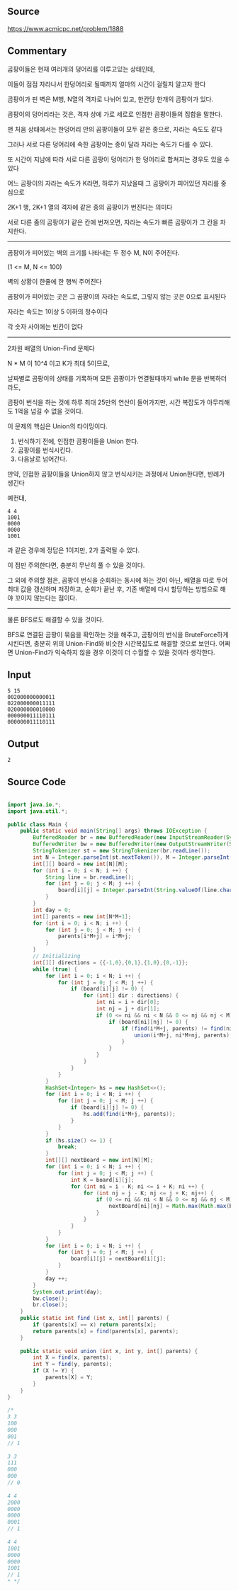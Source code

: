 ## Source

https://www.acmicpc.net/problem/1888  
  

## Commentary

곰팡이들은 현재 여러개의 덩어리를 이루고있는 상태인데,  
  
이들이 점점 자라나서 한덩어리로 될때까지 얼마의 시간이 걸릴지 알고자 한다  
  
곰팡이가 핀 벽은 M행, N열의 격자로 나뉘어 있고, 한칸당 한개의 곰팡이가 있다.  
  
곰팡이의 덩어리라는 것은, 격자 상에 가로 세로로 인접한 곰팡이들의 집합을 말한다.  
  
맨 처음 상태에서는 한덩어리 안의 곰팡이들이 모두 같은 종으로, 자라는 속도도 같다  
  
그러나 서로 다른 덩어리에 속한 곰팡이는 종이 달라 자라는 속도가 다를 수 있다.  
  
또 시간이 지남에 따라 서로 다른 곰팡이 덩어리가 한 덩어리로 합쳐지는 경우도 있을 수 있다  
  
어느 곰팡이의 자라는 속도가 K라면, 하루가 지났을때 그 곰팡이가 피어있던 자리를 중심으로  
  
2K+1 행, 2K+1 열의 격자에 같은 종의 곰팡이가 번진다는 의미다  
  
서로 다른 좀의 곰팡이가 같은 칸에 번져오면, 자라는 속도가 빠른 곰팡이가 그 칸을 차지한다.  
  
---  
  
곰팡이가 피어있는 벽의 크기를 나타내는 두 정수 M, N이 주어진다.  
  
(1 <= M, N <= 100)  
  
벽의 상황이 한줄에 한 행씩 주어진다  
  
곰팡이가 피어있는 곳은 그 곰팡이의 자라는 속도로, 그렇지 않는 곳은 0으로 표시된다  
  
자라는 속도는 1이상 5 이하의 정수이다  
  
각 숫자 사이에는 빈칸이 없다  
  
---  
  
2차원 배열의 Union-Find 문제다  

N * M 이 10^4 이고 K가 최대 5이므로,  
  
날짜별로 곰팡이의 상태를 기록하며 모든 곰팡이가 연결될때까지 while 문을 반복하더라도,  
  
곰팡이 번식을 하는 것에 하루 최대 25만의 연산이 들어가지만, 시간 복잡도가 아무리해도 1억을 넘길 수 없을 것이다. 

이 문제의 핵심은 Union의 타이밍이다.

1. 번식하기 전에, 인접한 곰팡이들을 Union 한다.
2. 곰팡이를 번식시킨다.
3. 다음날로 넘어간다.

만약, 인접한 곰팡이들을 Union하지 않고 번식시키는 과정에서 Union한다면, 반례가 생긴다

예컨대,

```
4 4
1001
0000
0000
1001
```

과 같은 경우에 정답은 1이지만, 2가 출력될 수 있다.

이 점만 주의한다면, 충분히 무난히 풀 수 있을 것이다.

그 외에 주의할 점은, 곰팡이 번식을 순회하는 동시에 하는 것이 아닌, 배열을 따로 두어 최대 값을 갱신하며 저장하고, 순회가 끝난 후, 기존 배열에 다시 할당하는 방법으로 해야 꼬이지 않는다는 점이다.

---

물론 BFS로도 해결할 수 있을 것이다.

BFS로 연결된 곰팡이 묶음을 확인하는 것을 해주고, 곰팡이의 번식을 BruteForce하게 시킨다면, 충분히 위의 Union-Find와 비슷한 시간복잡도로 해결할 것으로 보인다. 어쩌면 Union-Find가 익숙하지 않을 경우 이것이 더 수월할 수 있을 것이라 생각한다.

## Input

```
5 15  
002000000000011  
022000000011111  
020000000010000  
000000011110111  
000000011110111  
```
## Output

```
2
```

## Source Code

```java
  
import java.io.*;  
import java.util.*;  
  
public class Main {  
    public static void main(String[] args) throws IOException {  
        BufferedReader br = new BufferedReader(new InputStreamReader(System.in));  
        BufferedWriter bw = new BufferedWriter(new OutputStreamWriter(System.out));  
        StringTokenizer st = new StringTokenizer(br.readLine());  
        int N = Integer.parseInt(st.nextToken()), M = Integer.parseInt(st.nextToken());  
        int[][] board = new int[N][M];  
        for (int i = 0; i < N; i ++) {  
            String line = br.readLine();  
            for (int j = 0; j < M; j ++) {  
                board[i][j] = Integer.parseInt(String.valueOf(line.charAt(j)));  
            }  
        }  
        int day = 0;  
        int[] parents = new int[N*M+1];  
        for (int i = 0; i < N; i ++) {  
            for (int j = 0; j < M; j ++) {  
                parents[i*M+j] = i*M+j;  
            }  
        }  
        // Initializing  
        int[][] directions = {{-1,0},{0,1},{1,0},{0,-1}};  
        while (true) {  
            for (int i = 0; i < N; i ++) {  
                for (int j = 0; j < M; j ++) {  
                    if (board[i][j] != 0) {  
                        for (int[] dir : directions) {  
                            int ni = i + dir[0];  
                            int nj = j + dir[1];  
                            if (0 <= ni && ni < N && 0 <= nj && nj < M) {  
                                if (board[ni][nj] != 0) {  
                                    if (find(i*M+j, parents) != find(ni*M+nj, parents)) {  
                                        union(i*M+j, ni*M+nj, parents);  
                                    }  
                                }  
                            }  
                        }  
                    }  
                }  
            }  
            HashSet<Integer> hs = new HashSet<>();  
            for (int i = 0; i < N; i ++) {  
                for (int j = 0; j < M; j ++) {  
                    if (board[i][j] != 0) {  
                        hs.add(find(i*M+j, parents));  
                    }  
                }  
            }  
            if (hs.size() <= 1) {  
                break;  
            }  
            int[][] nextBoard = new int[N][M];  
            for (int i = 0; i < N; i ++) {  
                for (int j = 0; j < M; j ++) {  
                    int K = board[i][j];  
                    for (int ni = i - K; ni <= i + K; ni ++) {  
                        for (int nj = j - K; nj <= j + K; nj++) {  
                            if (0 <= ni && ni < N && 0 <= nj && nj < M) {  
                                nextBoard[ni][nj] = Math.max(Math.max(board[i][j], board[ni][nj]), nextBoard[ni][nj]);  
                            }  
                        }  
                    }  
                }  
            }  
            for (int i = 0; i < N; i ++) {  
                for (int j = 0; j < M; j ++) {  
                    board[i][j] = nextBoard[i][j];  
                }  
            }  
            day ++;  
        }  
        System.out.print(day);  
        bw.close();  
        br.close();  
    }  
    public static int find (int x, int[] parents) {  
        if (parents[x] == x) return parents[x];  
        return parents[x] = find(parents[x], parents);  
    }  
  
    public static void union (int x, int y, int[] parents) {  
        int X = find(x, parents);  
        int Y = find(y, parents);  
        if (X != Y) {  
            parents[X] = Y;  
        }  
    }  
}
  
/*  
3 3  
100  
000  
001  
// 1  
  
3 3  
111  
000  
000  
// 0  
  
4 4  
2000  
0000  
0000  
0001  
// 1  
  
4 4  
1001  
0000  
0000  
1001  
// 1  
* */
```
  
